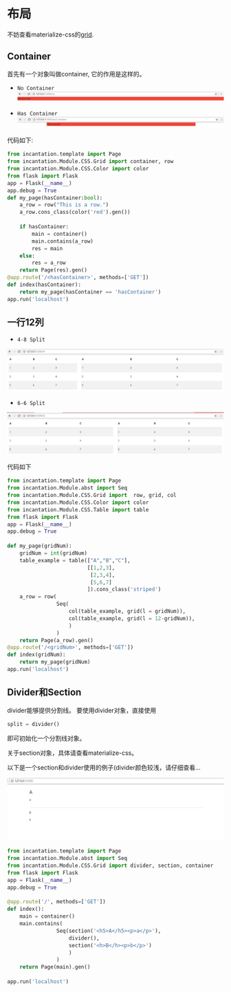 # 布局

不妨查看materialize-css的[grid](http://materializecss.com/grid.html).

## Container

首先有一个对象叫做container, 它的作用是这样的。

- `No Container`
[![No Container](./noContainer.PNG)](./noContainer.PNG)

- `Has Container`
[![Has Container](./hasContainer.PNG)](./hasContainer.PNG)

代码如下:

```python
from incantation.template import Page 
from incantation.Module.CSS.Grid import container, row
from incantation.Module.CSS.Color import color
from flask import Flask
app = Flask(__name__)
app.debug = True
def my_page(hasContainer:bool):
    a_row = row("This is a row.")
    a_row.cons_class(color('red').gen())

    if hasContainer:
        main = container()
        main.contains(a_row)
        res = main
    else:
        res = a_row
    return Page(res).gen()
@app.route('/<hasContainer>', methods=['GET'])
def index(hasContainer):
    return my_page(hasContainer == 'hasContainer')
app.run('localhost')
```

## 一行12列

- `4-8 Split`

[![4-8 Split](./Grid48.PNG)](./Grid48.PNG)


- `6-6 Split`

[![6-6 Split](./Grid66.PNG)](./Grid66.PNG)

代码如下

```python
from incantation.template import Page 
from incantation.Module.abst import Seq
from incantation.Module.CSS.Grid import  row, grid, col
from incantation.Module.CSS.Color import color
from incantation.Module.CSS.Table import table
from flask import Flask
app = Flask(__name__)
app.debug = True

def my_page(gridNum):
    gridNum = int(gridNum)
    table_example = table(["A","B","C"],
                          [[1,2,3],
                           [2,3,4],
                           [5,6,7]
                          ]).cons_class('striped')
    a_row = row(
                Seq(
                    col(table_example, grid(l = gridNum)),
                    col(table_example, grid(l = 12-gridNum)),
                    )
                )
    return Page(a_row).gen()
@app.route('/<gridNum>', methods=['GET'])
def index(gridNum):
    return my_page(gridNum)
app.run('localhost')
```


## Divider和Section

divider能够提供分割线。
要使用divider对象，直接使用

```python
split = divider()
```
即可初始化一个分割线对象。

关于section对象，具体请查看materialize-css。

以下是一个section和divider使用的例子(divider颜色较浅，请仔细查看...

[![divsec](./divsec.PNG)](./divsec.PNG)

```python
from incantation.template import Page 
from incantation.Module.abst import Seq
from incantation.Module.CSS.Grid import divider, section, container
from flask import Flask
app = Flask(__name__)
app.debug = True

@app.route('/', methods=['GET'])
def index():
    main = container()
    main.contains(
                Seq(section('<h5>A</h5><p>a</p>'),
                    divider(),
                    section('<h>B</h><p>b</p>')
                    )
                )
    return Page(main).gen()

app.run('localhost')
```

 





